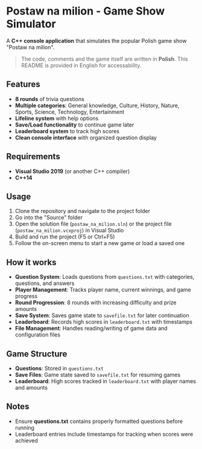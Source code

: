 # Postaw na milion - Game Show Simulator

A **C++ console application** that simulates the popular Polish game show "Postaw na milion".

> The code, comments and the game itself are written in **Polish**.
> This README is provided in English for accessability.

## Features

- **8 rounds** of trivia questions
- **Multiple categories**: General knowledge, Culture, History, Nature, Sports, Science, Technology, Entertainment
- **Lifeline system** with help options
- **Save/Load functionality** to continue game later
- **Leaderboard system** to track high scores
- **Clean console interface** with organized question display

## Requirements
- **Visual Studio 2019** (or another C++ compiler)
- **C++14**

## Usage
1. Clone the repository and navigate to the project folder
2. Go into the "Source" folder
3. Open the solution file (`postaw_na_milion.sln`) or the project file (`postaw_na_milion.vcxproj`) in Visual Studio
4. Build and run the project (F5 or Ctrl+F5)
5. Follow the on-screen menu to start a new game or load a saved one

## How it works
- **Question System**: Loads questions from `questions.txt` with categories, questions, and answers
- **Player Management**: Tracks player name, current winnings, and game progress
- **Round Progression**: 8 rounds with increasing difficulty and prize amounts
- **Save System**: Saves game state to `savefile.txt` for later continuation
- **Leaderboard**: Records high scores in `leaderboard.txt` with timestamps
- **File Management**: Handles reading/writing of game data and configuration files

## Game Structure
- **Questions**: Stored in `questions.txt`
- **Save Files**: Game state saved to `savefile.txt` for resuming games
- **Leaderboard**: High scores tracked in `leaderboard.txt` with player names and amounts

## Notes
- Ensure **questions.txt** contains properly formatted questions before running
- Leaderboard entries include timestamps for tracking when scores were achieved

